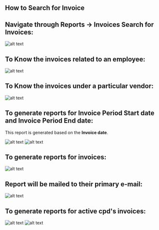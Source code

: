 How to Search for Invoice
----
Navigate through **Reports** -> **Invoices**
Search for Invoices:
----
 ![alt text](../../images/invoice-search.png "Search for Invoice")

To Know the invoices related to an employee:
----
 ![alt text](../../images/reginvoicesearch.png "Regular Search")

To Know the invoices under a particular vendor:
----
 ![alt text](../../images/vendorsearch.png "Vendor Search")

To generate reports for Invoice Period Start date and Invoice Period End date:
----
 This report is generated based on the **Invoice date**.

 ![alt text](../../images/advsearchreport.png "Invoice report")
 ![alt text](../../images/reportresult.png "Report from mail")

To generate reports for invoices:
----
 ![alt text](../../images/invoicereport.png "Invoices Report")

Report will be mailed to their primary e-mail:
----
 ![alt text](../../images/invoicegenreport.png "Report from mail")

To generate reports for active cpd's invoices:
----
 ![alt text](../../images/activeinvoices.png "Active Report")
 ![alt text](../../images/activegeninvoices.png "Report from Mail")

